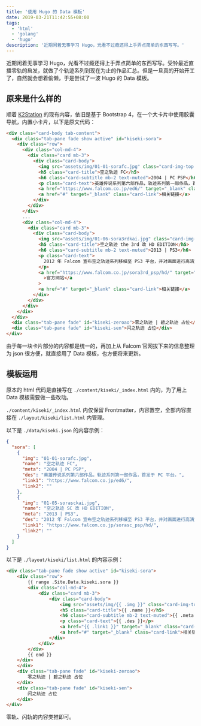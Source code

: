 ```yaml
---
title: '使用 Hugo 的 Data 模板'
date: 2019-03-21T11:42:55+08:00
tags:
  - 'html'
  - 'golang'
  - 'hugo'
description: '近期闲着无事学习 Hugo，光看不过瘾还得上手弄点简单的东西写写。'
---
```


近期闲着无事学习 Hugo，光看不过瘾还得上手弄点简单的东西写写。受铃最近直播零轨的启发，就做了个轨迹系列到现在为止的作品汇总。但是一旦真的开始开工了，自然就会想着偷懒，于是尝试了一波 Hugo 的 Data 模板。

<!--more-->

## 原来是什么样的

顺着 [K2Station](https://amzrk2.cc/) 的现有内容，依旧是基于 Bootstrap 4，在一个大卡片中使用胶囊导航，内置小卡片，以下是原文代码：

```html
<div class="card-body tab-content">
  <div class="tab-pane fade show active" id="kiseki-sora">
    <div class="row">
      <div class="col-md-4">
        <div class="card mb-3">
          <div class="card-body">
            <img src="assets/img/01-01-sorafc.jpg" class="card-img-top mb-3" />
            <h5 class="card-title">空之轨迹 FC</h5>
            <h6 class="card-subtitle mb-2 text-muted">2004 | PC PSP</h6>
            <p class="card-text">英雄传说系列第六部作品，轨迹系列第一部作品，首发于 PC 平台。</p>
            <a href="https://www.falcom.co.jp/ed6/" target="_blank" class="card-link">官方网站</a>
            <a href="#" target="_blank" class="card-link">相关链接</a>
          </div>
        </div>
      </div>
      ...
      <div class="col-md-4">
        <div class="card mb-3">
          <div class="card-body">
            <img src="assets/img/01-06-sora3rdkai.jpg" class="card-img-top mb-3" />
            <h5 class="card-title">空之轨迹 the 3rd 改 HD EDITION</h5>
            <h6 class="card-subtitle mb-2 text-muted">2013 | PS3</h6>
            <p class="card-text">
              2012 年 Falcom 宣布空之轨迹系列移植至 PS3 平台，并对画面进行高清重制。
            </p>
            <a href="https://www.falcom.co.jp/sora3rd_psp/hd/" target="_blank" class="card-link"
              >官方网站</a
            >
            <a href="#" target="_blank" class="card-link">相关链接</a>
          </div>
        </div>
      </div>
    </div>
  </div>
  <div class="tab-pane fade" id="kiseki-zeroao">零之轨迹 | 碧之轨迹 占位</div>
  <div class="tab-pane fade" id="kiseki-sen">闪之轨迹 占位</div>
</div>
```

由于每一块卡片部分的内容都是统一的，再加上从 Falcom 官网拔下来的信息整理为 json 很方便，就直接用了 Data 模板，也方便将来更新。

## 模板运用

原本的 html 代码是直接写在 `./content/kiseki/_index.html` 内的，为了用上 Data 模板需要做一些改动。

`./content/kiseki/_index.html` 内仅保留 Frontmatter，内容置空，全部内容直接在 `./layout/kiseki/list.html` 内管理。

以下是 `./data/kiseki.json` 的内容示例：

```json
{
  "sora": [
    {
      "img": "01-01-sorafc.jpg",
      "name": "空之轨迹 FC",
      "meta": "2004 | PC PSP",
      "des": "英雄传说系列第六部作品，轨迹系列第一部作品，首发于 PC 平台。",
      "link1": "https://www.falcom.co.jp/ed6/",
      "link2": ""
    },
    {
      "img": "01-05-sorasckai.jpg",
      "name": "空之轨迹 SC 改 HD EDITION",
      "meta": "2013 | PS3",
      "des": "2012 年 Falcom 宣布空之轨迹系列移植至 PS3 平台，并对画面进行高清重制。",
      "link1": "https://www.falcom.co.jp/sorasc_psp/hd/",
      "link2": ""
    }
  ]
}
```

以下是 `./layout/kiseki/list.html` 的内容示例：

```html
<div class="tab-pane fade show active" id="kiseki-sora">
    <div class="row">
        {{ range .Site.Data.kiseki.sora }}
        <div class="col-md-4">
            <div class="card mb-3">
                <div class="card-body">
                    <img src="assets/img/{{ .img }}" class="card-img-top mb-3">
                    <h5 class="card-title">{{ .name }}</h5>
                    <h6 class="card-subtitle mb-2 text-muted">{{ .meta }}</h6>
                    <p class="card-text">{{ .des }}</p>
                    <a href="{{ .link1 }}" target="_blank" class="card-link">官方网站</a>
                    <a href="#" target="_blank" class="card-link">相关链接</a>
                </div>
            </div>
        </div>
        {{ end }}
    </div>
    </div>
    <div class="tab-pane fade" id="kiseki-zeroao">
        零之轨迹 | 碧之轨迹 占位
    </div>
    <div class="tab-pane fade" id="kiseki-sen">
        闪之轨迹 占位
    </div>
</div>
```

零轨、闪轨的内容类推即可。
